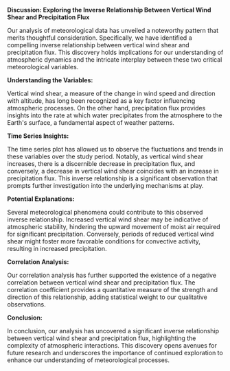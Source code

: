 **Discussion: Exploring the Inverse Relationship Between Vertical Wind Shear and Precipitation Flux**

Our analysis of meteorological data has unveiled a noteworthy pattern that merits thoughtful consideration. Specifically, we have identified a compelling inverse relationship between vertical wind shear and precipitation flux. This discovery holds implications for our understanding of atmospheric dynamics and the intricate interplay between these two critical meteorological variables.

**Understanding the Variables:**

Vertical wind shear, a measure of the change in wind speed and direction with altitude, has long been recognized as a key factor influencing atmospheric processes. On the other hand, precipitation flux provides insights into the rate at which water precipitates from the atmosphere to the Earth's surface, a fundamental aspect of weather patterns.

**Time Series Insights:**

The time series plot has allowed us to observe the fluctuations and trends in these variables over the study period. Notably, as vertical wind shear increases, there is a discernible decrease in precipitation flux, and conversely, a decrease in vertical wind shear coincides with an increase in precipitation flux. This inverse relationship is a significant observation that prompts further investigation into the underlying mechanisms at play.

**Potential Explanations:**

Several meteorological phenomena could contribute to this observed inverse relationship. Increased vertical wind shear may be indicative of atmospheric stability, hindering the upward movement of moist air required for significant precipitation. Conversely, periods of reduced vertical wind shear might foster more favorable conditions for convective activity, resulting in increased precipitation.

**Correlation Analysis:**

Our correlation analysis has further supported the existence of a negative correlation between vertical wind shear and precipitation flux. The correlation coefficient provides a quantitative measure of the strength and direction of this relationship, adding statistical weight to our qualitative observations.

**Conclusion:**

In conclusion, our analysis has uncovered a significant inverse relationship between vertical wind shear and precipitation flux, highlighting the complexity of atmospheric interactions. This discovery opens avenues for future research and underscores the importance of continued exploration to enhance our understanding of meteorological processes.
